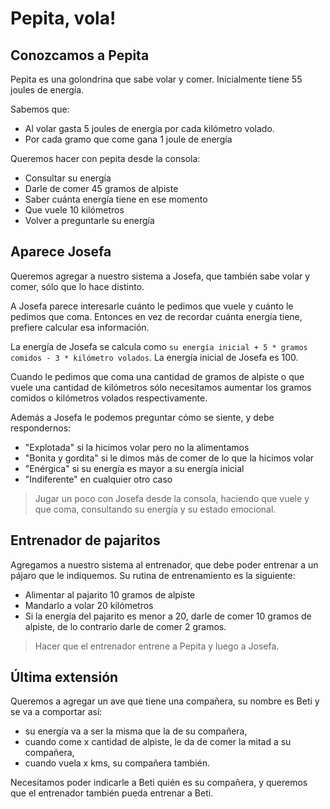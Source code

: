 # Pepita, vola!

## Conozcamos a Pepita

Pepita es una golondrina que sabe volar y comer.
Inicialmente tiene 55 joules de energía.

Sabemos que:
* Al volar gasta 5 joules de energía por cada kilómetro volado.
* Por cada gramo que come gana 1 joule de energía

Queremos hacer con pepita desde la consola:
* Consultar su energía
* Darle de comer 45 gramos de alpiste
* Saber cuánta energía tiene en ese momento
* Que vuele 10 kilómetros
* Volver a preguntarle su energía

## Aparece Josefa

Queremos agregar a nuestro sistema a Josefa, 
que también sabe volar y comer, sólo que lo hace distinto.

A Josefa parece interesarle cuánto le pedimos que vuele y 
cuánto le pedimos que coma. Entonces en vez de recordar cuánta energía tiene, 
prefiere calcular esa información.

La energía de Josefa se calcula como 
`su energía inicial + 5 * gramos comidos - 3 * kilómetro volados`. 
La energía inicial de Josefa es 100.

Cuando le pedimos que coma una cantidad de gramos de alpiste o 
que vuele una cantidad de kilómetros sólo necesitamos aumentar los gramos 
comidos o kilómetros volados respectivamente.

Además a Josefa le podemos preguntar cómo se siente, y debe respondernos:
* "Explotada" si la hicimos volar pero no la alimentamos
* "Bonita y gordita" si le dimos más de comer de lo que la hicimos volar
* "Enérgica" si su energía es mayor a su energía inicial
* "Indiferente" en cualquier otro caso

> Jugar un poco con Josefa desde la consola, haciendo que vuele y que coma, consultando su energía y su estado emocional.

## Entrenador de pajaritos

Agregamos a nuestro sistema al entrenador, que debe poder entrenar a un pájaro que le indiquemos. Su rutina de entrenamiento es la siguiente:
* Alimentar al pajarito 10 gramos de alpiste
* Mandarlo a volar 20 kilómetros
* Si la energía del pajarito es menor a 20, darle de comer 10 gramos de alpiste, de lo contrario darle de comer 2 gramos.

> Hacer que el entrenador entrene a Pepita y luego a Josefa.

## Última extensión

Queremos a agregar un ave que tiene una compañera, su nombre es Beti y se va a comportar así:
* su energía va a ser la misma que la de su compañera, 
* cuando come x cantidad de alpiste, le da de comer la mitad a su compañera,
* cuando vuela x kms, su compañera también.

Necesitamos poder indicarle a Beti quién es su compañera, y queremos que el entrenador también pueda entrenar a Beti.
